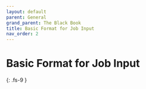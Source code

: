 ```yaml
---
layout: default
parent: General
grand_parent: The Black Book
title: Basic Format for Job Input
nav_order: 2
---
```


# Basic Format for Job Input
{: .fs-9 }